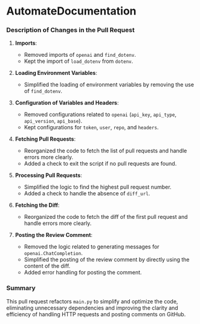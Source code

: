 # AutomateDocumentation

### Description of Changes in the Pull Request

1. **Imports**:
   - Removed imports of `openai` and `find_dotenv`.
   - Kept the import of `load_dotenv` from `dotenv`.

2. **Loading Environment Variables**:
   - Simplified the loading of environment variables by removing the use of `find_dotenv`.

3. **Configuration of Variables and Headers**:
   - Removed configurations related to `openai` (`api_key`, `api_type`, `api_version`, `api_base`).
   - Kept configurations for `token`, `user`, `repo`, and `headers`.

4. **Fetching Pull Requests**:
   - Reorganized the code to fetch the list of pull requests and handle errors more clearly.
   - Added a check to exit the script if no pull requests are found.

5. **Processing Pull Requests**:
   - Simplified the logic to find the highest pull request number.
   - Added a check to handle the absence of `diff_url`.

6. **Fetching the Diff**:
   - Reorganized the code to fetch the diff of the first pull request and handle errors more clearly.

7. **Posting the Review Comment**:
   - Removed the logic related to generating messages for `openai.ChatCompletion`.
   - Simplified the posting of the review comment by directly using the content of the diff.
   - Added error handling for posting the comment.

### Summary

This pull request refactors `main.py` to simplify and optimize the code, eliminating unnecessary dependencies and improving the clarity and efficiency of handling HTTP requests and posting comments on GitHub.
